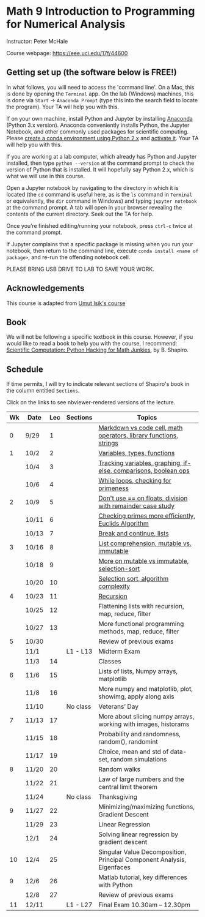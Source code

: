 # Math 9 Introduction to Programming for Numerical Analysis 

Instructor: Peter McHale 

Course webpage: https://eee.uci.edu/17f/44600

## Getting set up (the software below is FREE!)

In what follows, you will need to access the 'command line'. 
On a Mac, this is done by opening the `Terminal` app. On the lab (Windows) machines,
this is done via `Start` -> `Anaconda Prompt` (type this into the search field to locate the program). 
Your TA will help you with this. 

If on your own machine, install Python and Jupyter by installing 
[Anaconda](https://www.continuum.io/downloads) (Python 3.x version).
 Anaconda conveniently installs Python, the Jupyter Notebook, and other commonly used packages for scientific computing.
Please 
[create a conda environment using Python 2.x](https://conda.io/docs/user-guide/tasks/manage-environments.html#creating-an-environment-with-commands) and [activate it](https://conda.io/docs/user-guide/tasks/manage-environments.html#activating-an-environment).
Your TA will help you with this.

If you are working at a lab computer, which already has Python and Jupyter installed, then 
type `python --version` at the command prompt to 
check the version of Python that is installed. It will hopefully say Python 2.x, which is what we will use in this course. 

Open a Jupyter notebook by navigating to the directory in which it is located (the `cd` command is useful here, 
as is the `ls` command in `Terminal` or equivalently, the `dir` command in Windows)
and typing `jupyter notebook` at the 
command prompt. 
A tab will open in your browser revealing the contents of the current directory. 
Seek out the TA for help.

Once you’re finished editing/running your notebook, press `ctrl-c`
twice at the command prompt.

If Jupyter complains that a specific package is missing when you 
run your notebook, then return to the command line, execute 
`conda install <name of package>`, and re-run the offending notebook cell. 

PLEASE BRING USB DRIVE TO LAB TO SAVE YOUR WORK.

## Acknowledgements 

This course is adapted from [Umut Isik's course](https://www.math.uci.edu/~isik/teaching/17W_MATH9/index.html)

## Book 
We will not be following a specific textbook in this course. 
However, if you would like to read a book to help you with the course, I recommend: 
[Scientific Computation: Python Hacking for Math Junkies](http://calculuscastle.com/pythonbook.html), by B. Shapiro.

## Schedule

If time permits, I will try to indicate relevant sections of Shapiro's book in the column entitled `Sections`.

Click on the links to see nbviewer-rendered versions of the lecture. 

|Wk|Date|Lec|Sections|Topics
|---|---|---|---|---
|0|9/29|1||[Markdown vs code cell, math operators, library functions, strings](http://nbviewer.jupyter.org/github/petermchale/math9/blob/master/lectures/Lecture01.ipynb)
|1|10/2|2||[Variables, types, functions](http://nbviewer.jupyter.org/github/petermchale/math9/blob/master/lectures/Lecture02.ipynb)
||10/4|3||[Tracking variables, graphing, if-else, comparisons, boolean ops](http://nbviewer.jupyter.org/github/petermchale/math9/blob/master/lectures/Lecture03.ipynb)
||10/6|4||[While loops, checking for primeness](http://nbviewer.jupyter.org/github/petermchale/math9/blob/master/lectures/Lecture04.ipynb)
|2|10/9|5||[Don't use == on floats, division with remainder case study](http://nbviewer.jupyter.org/github/petermchale/math9/blob/master/lectures/Lecture05.ipynb)
||10/11|6||[Checking primes more efficiently, Euclids Algorithm](http://nbviewer.jupyter.org/github/petermchale/math9/blob/master/lectures/Lecture06.ipynb)
||10/13|7||[Break and continue, lists](http://nbviewer.jupyter.org/github/petermchale/math9/blob/master/lectures/Lecture07.ipynb)
|3|10/16|8||[List comprehension, mutable vs. immutable](http://nbviewer.jupyter.org/github/petermchale/math9/blob/master/lectures/Lecture08.ipynb)
||10/18|9||[More on mutable vs immutable, selection-sort](http://nbviewer.jupyter.org/github/petermchale/math9/blob/master/lectures/Lecture09.ipynb)
||10/20|10||[Selection sort, algorithm complexity](http://nbviewer.jupyter.org/github/petermchale/math9/blob/master/lectures/Lecture10.ipynb)
|4|10/23|11||[Recursion](http://nbviewer.jupyter.org/github/petermchale/math9/blob/master/lectures/Lecture11.ipynb)
||10/25|12||Flattening lists with recursion, map, reduce, filter
||10/27|13||More functional programming methods, map, reduce, filter
|5|10/30|||Review of previous exams
||11/1||L1 - L13|Midterm Exam
||11/3|14||Classes
|6|11/6|15||Lists of lists, Numpy arrays, matplotlib
||11/8|16||More numpy and matplotlib, plot, showimg, apply along axis
||11/10||No class|Veterans’ Day
|7|11/13|17||More about slicing numpy arrays, working with images, historams
||11/15|18||Probability and randomness, random(), randomint
||11/17|19||Choice, mean and std of data-set, random simulations
|8|11/20|20||Random walks
||11/22|21||Law of large numbers and the central limit theorem
||11/24||No class|Thanksgiving
|9|11/27|22||Minimizing/maximizing functions, Gradient Descent
||11/29|23||Linear Regression
||12/1|24||Solving linear regression by gradient descent
|10|12/4|25||Singular Value Decomposition, Principal Component Analysis, Eigenfaces
|9|12/6|26||Matlab tutorial, key differences with Python
||12/8|27||Review of previous exams
|11|12/11||L1 - L27|Final Exam 10.30am – 12.30pm


